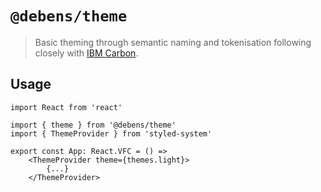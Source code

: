 # `@debens/theme`

> Basic theming through semantic naming and tokenisation following closely with [IBM Carbon](https://carbondesignsystem.com/).

## Usage

```tsx
import React from 'react'

import { theme } from '@debens/theme'
import { ThemeProvider } from 'styled-system'

export const App: React.VFC = () =>
    <ThemeProvider theme={themes.light}>
        {...}
    </ThemeProvider>

```
